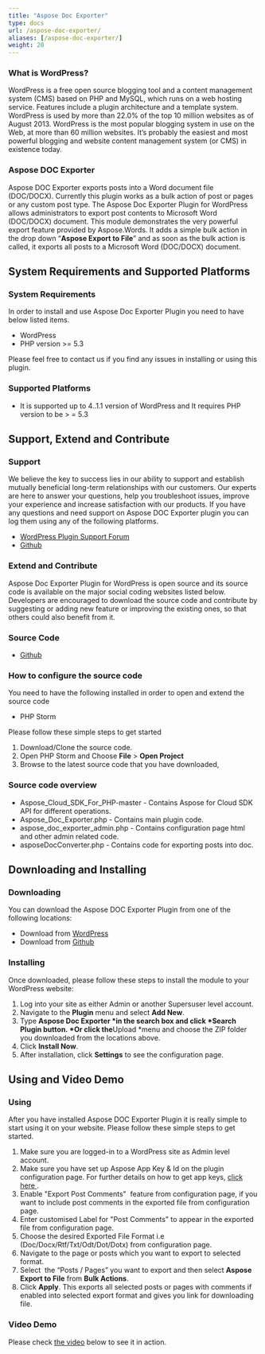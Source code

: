 ```yaml
---
title: "Aspose Doc Exporter"
type: docs
url: /aspose-doc-exporter/
aliases: [/aspose-doc-exporter/]
weight: 20
---
```


### What is WordPress?
WordPress is a free open source blogging tool and a content management system (CMS) based on PHP and MySQL, which runs on a web hosting service. Features include a plugin architecture and a template system. WordPress is used by more than 22.0% of the top 10 million websites as of August 2013. WordPress is the most popular blogging system in use on the Web, at more than 60 million websites. It’s probably the easiest and most powerful blogging and website content management system (or CMS) in existence today.
### Aspose DOC Exporter
Aspose DOC Exporter exports posts into a Word document file (DOC/DOCX). Currently this plugin works as a bulk action of post or pages or any custom post type. The Aspose Doc Exporter Plugin for WordPress allows administrators to export post contents to Microsoft Word (DOC/DOCX) document. This module demonstrates the very powerful export feature provided by Aspose.Words. It adds a simple bulk action in the drop down “**Aspose Export to File**” and as soon as the bulk action is called, it exports all posts to a Microsoft Word (DOC/DOCX) document.
## System Requirements and Supported Platforms
### System Requirements
In order to install and use Aspose Doc Exporter Plugin you need to have below listed items.

- WordPress
- PHP version >= 5.3

Please feel free to contact us if you find any issues in installing or using this plugin.
### Supported Platforms
- It is supported up to 4..1.1 version of WordPress and It requires PHP version to be > = 5.3
## Support, Extend and Contribute
### Support
We believe the key to success lies in our ability to support and establish mutually beneficial long-term relationships with our customers. Our experts are here to answer your questions, help you troubleshoot issues, improve your experience and increase satisfaction with our products. If you have any questions and need support on Aspose DOC Exporter plugin you can log them using any of the following platforms.

- [WordPress Plugin Support Forum](https://wordpress.org/support/plugin/aspose-doc-exporter)
- [Github](https://github.com/asposeforcloud/Aspose_Cloud_for_WordPress/issues)
### Extend and Contribute
Aspose Doc Exporter Plugin for WordPress is open source and its source code is available on the major social coding websites listed below. Developers are encouraged to download the source code and contribute by suggesting or adding new feature or improving the existing ones, so that others could also benefit from it.
### Source Code
- [Github](https://github.com/asposeforcloud/Aspose_Cloud_for_WordPress)
### How to configure the source code
You need to have the following installed in order to open and extend the source code

- PHP Storm

Please follow these simple steps to get started

1. Download/Clone the source code.
1. Open PHP Storm and Choose **File** > **Open Project**
1. Browse to the latest source code that you have downloaded,
### Source code overview
- Aspose_Cloud_SDK_For_PHP-master - Contains Aspose for Cloud SDK API for different operations.
- Aspose_Doc_Exporter.php - Contains main plugin code.
- aspose_doc_exporter_admin.php - Contains configuration page html and other admin related code.
- asposeDocConverter.php - Contains code for exporting posts into doc.
## Downloading and Installing
### Downloading
You can download the Aspose DOC Exporter Plugin from one of the following locations:

- Download from [WordPress](https://wordpress.org/plugins/aspose-doc-exporter/)
- Download from [Github](https://github.com/asposeforcloud/Aspose_Cloud_for_WordPress/releases/tag/3.0)
### Installing
Once downloaded, please follow these steps to install the module to your WordPress website:

1. Log into your site as either Admin or another Supersuser level account.
1. Navigate to the **Plugin** menu and select **Add New**.
1. Type **Aspose Doc Exporter \*in the search box and click \*Search Plugin button. \*Or click the**Upload \*menu and choose the ZIP folder you downloaded from the locations above.
1. Click **Install Now**.
1. After installation, click **Settings** to see the configuration page.
## Using and Video Demo
### Using
After you have installed Aspose DOC Exporter Plugin it is really simple to start using it on your website. Please follow these simple steps to get started.

1. Make sure you are logged-in to a WordPress site as Admin level account.
1. Make sure you have set up Aspose App Key & Id on the plugin configuration page. For further details on how to get app keys, [click here ](https://docs.aspose.cloud/display/storagecloud/Aspose+Cloud+UI+Help+Topics).
1. Enable "Export Post Comments"  feature from configuration page, if you want to include post comments in the exported file from configuration page.
1. Enter customised Label for "Post Comments" to appear in the exported file from configuration page.
1. Choose the desired Exported File Format i.e (Doc/Docx/Rtf/Txt/Odt/Dot/Dotx) from configuration page. 
1. Navigate to the page or posts which you want to export to selected format.
1. Select  the “Posts / Pages” you want to export and then select **Aspose Export to File** from **Bulk Actions**.
1. Click **Apply**.
   This exports all selected posts or pages with comments if enabled into selected export format and gives you link for downloading file.
### Video Demo
Please check [the video](https://www.youtube.com/watch?v=CKTrY1k0p8A) below to see it in action.
